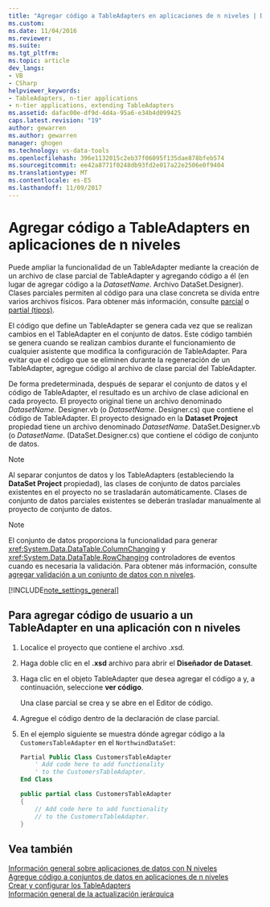 ```yaml
---
title: "Agregar código a TableAdapters en aplicaciones de n niveles | Documentos de Microsoft"
ms.custom: 
ms.date: 11/04/2016
ms.reviewer: 
ms.suite: 
ms.tgt_pltfrm: 
ms.topic: article
dev_langs:
- VB
- CSharp
helpviewer_keywords:
- TableAdapters, n-tier applications
- n-tier applications, extending TableAdapters
ms.assetid: dafac00e-df9d-4d4a-95a6-e34b4d099425
caps.latest.revision: "19"
author: gewarren
ms.author: gewarren
manager: ghogen
ms.technology: vs-data-tools
ms.openlocfilehash: 396e1132015c2eb37f06095f135dae878bfeb574
ms.sourcegitcommit: ee42a8771f0248db93fd2e017a22e2506e0f9404
ms.translationtype: MT
ms.contentlocale: es-ES
ms.lasthandoff: 11/09/2017
---
```

# <a name="add-code-to-tableadapters-in-n-tier-applications"></a>Agregar código a TableAdapters en aplicaciones de n niveles
Puede ampliar la funcionalidad de un TableAdapter mediante la creación de un archivo de clase parcial de TableAdapter y agregando código a él (en lugar de agregar código a la *DatasetName*. Archivo DataSet.Designer). Clases parciales permiten al código para una clase concreta se divida entre varios archivos físicos. Para obtener más información, consulte [parcial](/dotnet/visual-basic/language-reference/modifiers/partial) o [partial (tipos)](/dotnet/csharp/language-reference/keywords/partial-type).  
  
El código que define un TableAdapter se genera cada vez que se realizan cambios en el TableAdapter en el conjunto de datos. Este código también se genera cuando se realizan cambios durante el funcionamiento de cualquier asistente que modifica la configuración de TableAdapter. Para evitar que el código que se eliminen durante la regeneración de un TableAdapter, agregue código al archivo de clase parcial del TableAdapter.  
  
De forma predeterminada, después de separar el conjunto de datos y el código de TableAdapter, el resultado es un archivo de clase adicional en cada proyecto. El proyecto original tiene un archivo denominado *DatasetName*. Designer.vb (o *DatasetName*. Designer.cs) que contiene el código de TableAdapter. El proyecto designado en la **Dataset Project** propiedad tiene un archivo denominado *DatasetName*. DataSet.Designer.vb (o *DatasetName*. (DataSet.Designer.cs) que contiene el código de conjunto de datos.  
  
> [!NOTE]
>  Al separar conjuntos de datos y los TableAdapters (estableciendo la **DataSet Project** propiedad), las clases de conjunto de datos parciales existentes en el proyecto no se trasladarán automáticamente. Clases de conjunto de datos parciales existentes se deberán trasladar manualmente al proyecto de conjunto de datos.  
  
> [!NOTE]
>  El conjunto de datos proporciona la funcionalidad para generar <xref:System.Data.DataTable.ColumnChanging> y <xref:System.Data.DataTable.RowChanging> controladores de eventos cuando es necesaria la validación. Para obtener más información, consulte [agregar validación a un conjunto de datos con n niveles](../data-tools/add-validation-to-an-n-tier-dataset.md).  
  
[!INCLUDE[note_settings_general](../data-tools/includes/note_settings_general_md.md)]  
  
## <a name="to-add-user-code-to-a-tableadapter-in-an-n-tier-application"></a>Para agregar código de usuario a un TableAdapter en una aplicación con n niveles  
  
1.  Localice el proyecto que contiene el archivo .xsd.
  
2.  Haga doble clic en el **.xsd** archivo para abrir el **Diseñador de Dataset**.  
  
3.  Haga clic en el objeto TableAdapter que desea agregar el código a y, a continuación, seleccione **ver código**.  
  
     Una clase parcial se crea y se abre en el Editor de código.  
  
4.  Agregue el código dentro de la declaración de clase parcial.  
  
5.  En el ejemplo siguiente se muestra dónde agregar código a la `CustomersTableAdapter` en el `NorthwindDataSet`:  
  
    ```vb  
    Partial Public Class CustomersTableAdapter  
        ' Add code here to add functionality   
        ' to the CustomersTableAdapter.  
    End Class  
    ```  
  
    ```csharp  
    public partial class CustomersTableAdapter  
    {  
        // Add code here to add functionality  
        // to the CustomersTableAdapter.  
    }  
    ```  
  
## <a name="see-also"></a>Vea también
[Información general sobre aplicaciones de datos con N niveles](../data-tools/n-tier-data-applications-overview.md)   
[Agregue código a conjuntos de datos en aplicaciones de n niveles](../data-tools/add-code-to-datasets-in-n-tier-applications.md)   
[Crear y configurar los TableAdapters](create-and-configure-tableadapters.md)   
[Información general de la actualización jerárquica](hierarchical-update.md)   
